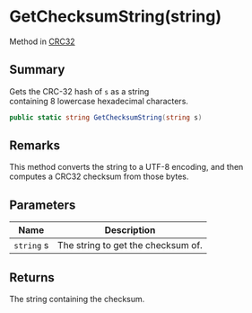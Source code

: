 # GetChecksumString(string)

Method in [CRC32](yarn.utility.crc32.md)

## Summary

Gets the CRC-32 hash of `s` as a string\
containing 8 lowercase hexadecimal characters.

```csharp
public static string GetChecksumString(string s)
```

## Remarks

This method converts the string to a UTF-8 encoding, and then\
computes a CRC32 checksum from those bytes.

## Parameters

| Name       | Description                        |
| ---------- | ---------------------------------- |
| `string` s | The string to get the checksum of. |

## Returns

The string containing the checksum.
